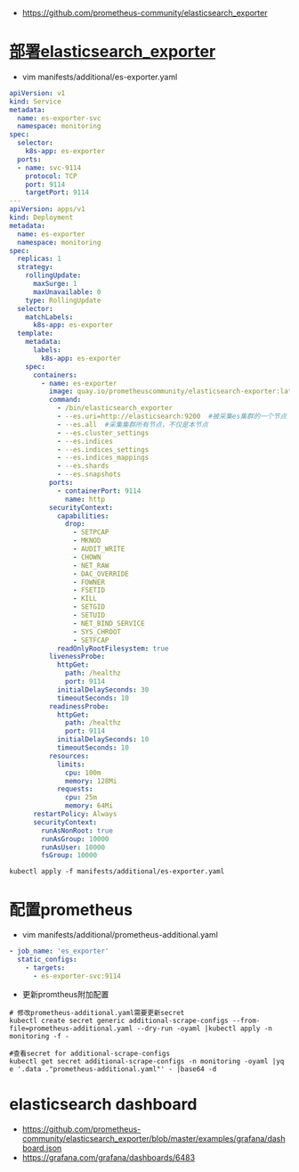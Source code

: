 * https://github.com/prometheus-community/elasticsearch_exporter

# [部署elasticsearch_exporter](https://github.com/prometheus-community/elasticsearch_exporter/blob/master/examples/kubernetes/deployment.yml)
* vim  manifests/additional/es-exporter.yaml
```yml
apiVersion: v1
kind: Service
metadata:
  name: es-exporter-svc
  namespace: monitoring
spec:
  selector:
    k8s-app: es-exporter
  ports:
  - name: svc-9114
    protocol: TCP
    port: 9114
    targetPort: 9114
---
apiVersion: apps/v1
kind: Deployment
metadata:
  name: es-exporter
  namespace: monitoring
spec:
  replicas: 1
  strategy:
    rollingUpdate:
      maxSurge: 1
      maxUnavailable: 0
    type: RollingUpdate
  selector:
    matchLabels:
      k8s-app: es-exporter
  template:
    metadata:
      labels:
        k8s-app: es-exporter
    spec:
      containers:
        - name: es-exporter
          image: quay.io/prometheuscommunity/elasticsearch-exporter:latest
          command:
            - /bin/elasticsearch_exporter
            - --es.uri=http://elasticsearch:9200  #被采集es集群的一个节点
            - --es.all  #采集集群所有节点，不仅是本节点
            - --es.cluster_settings
            - --es.indices
            - --es.indices_settings
            - --es.indices_mappings	
            - --es.shards
            - --es.snapshots
          ports:
            - containerPort: 9114
              name: http
          securityContext:
            capabilities:
              drop:
                - SETPCAP
                - MKNOD
                - AUDIT_WRITE
                - CHOWN
                - NET_RAW
                - DAC_OVERRIDE
                - FOWNER
                - FSETID
                - KILL
                - SETGID
                - SETUID
                - NET_BIND_SERVICE
                - SYS_CHROOT
                - SETFCAP
            readOnlyRootFilesystem: true
          livenessProbe:
            httpGet:
              path: /healthz
              port: 9114
            initialDelaySeconds: 30
            timeoutSeconds: 10
          readinessProbe:
            httpGet:
              path: /healthz
              port: 9114
            initialDelaySeconds: 10
            timeoutSeconds: 10
          resources:
            limits:
              cpu: 100m
              memory: 128Mi
            requests:
              cpu: 25m
              memory: 64Mi
      restartPolicy: Always
      securityContext:
        runAsNonRoot: true
        runAsGroup: 10000
        runAsUser: 10000
        fsGroup: 10000
```
```
kubectl apply -f manifests/additional/es-exporter.yaml
```

# 配置prometheus
* vim manifests/additional/prometheus-additional.yaml
```yml
- job_name: 'es_exporter'
  static_configs:
    - targets:
      - es-exporter-svc:9114
```

* 更新promtheus附加配置
```
# 修改prometheus-additional.yaml需要更新secret
kubectl create secret generic additional-scrape-configs --from-file=prometheus-additional.yaml --dry-run -oyaml |kubectl apply -n monitoring -f -

#查看secret for additional-scrape-configs
kubectl get secret additional-scrape-configs -n monitoring -oyaml |yq e '.data ."prometheus-additional.yaml"' - |base64 -d
```

# elasticsearch dashboard
* https://github.com/prometheus-community/elasticsearch_exporter/blob/master/examples/grafana/dashboard.json
* https://grafana.com/grafana/dashboards/6483